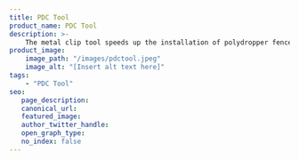```yaml
---
title: PDC Tool
product_name: PDC Tool
description: >-
    The metal clip tool speeds up the installation of polydropper fence lines. The clip is loaded into the hand tool. The clip is then fitted by lifting the tool handle upwards once clip is in place around the polydropper and over the wire.
product_image:
    image_path: "/images/pdctool.jpeg"
    image_alt: "[Insert alt text here]"
tags:
    - "PDC Tool"
seo:
   page_description:
   canonical_url:
   featured_image:
   author_twitter_handle:
   open_graph_type:
   no_index: false
---
```

